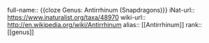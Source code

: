full-name:: {{cloze Genus: Antirrhinum (Snapdragons)}}
iNat-url:: https://www.inaturalist.org/taxa/48970
wiki-url:: http://en.wikipedia.org/wiki/Antirrhinum
alias:: [[Antirrhinum]]
rank:: [[genus]]